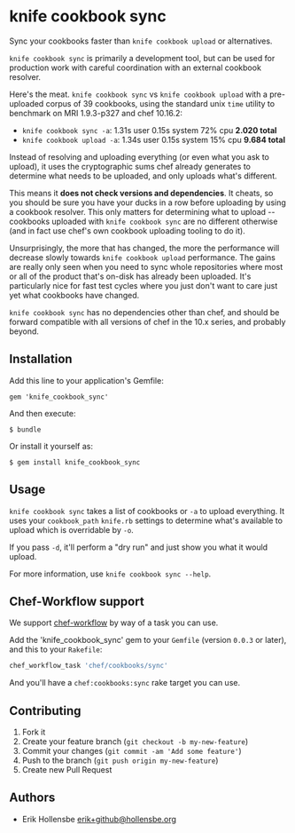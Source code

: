# knife cookbook sync

Sync your cookbooks faster than `knife cookbook upload` or alternatives.

`knife cookbook sync` is primarily a development tool, but can be used for
production work with careful coordination with an external cookbook resolver.

Here's the meat. `knife cookbook sync` vs `knife cookbook upload` with a
pre-uploaded corpus of 39 cookbooks, using the standard unix `time` utility to
benchmark on MRI 1.9.3-p327 and chef 10.16.2:

* `knife cookbook sync -a`: 1.31s user 0.15s system 72% cpu **2.020 total**
* `knife cookbook upload -a`: 1.34s user 0.15s system 15% cpu **9.684 total**

Instead of resolving and uploading everything (or even what you ask to upload),
it uses the cryptographic sums chef already generates to determine what needs
to be uploaded, and only uploads what's different.

This means it **does not check versions and dependencies**. It cheats, so you
should be sure you have your ducks in a row before uploading by using a
cookbook resolver. This only matters for determining what to upload -- cookbooks
uploaded with `knife cookbook sync` are no different otherwise (and in fact use
chef's own cookbook uploading tooling to do it).

Unsurprisingly, the more that has changed, the more the performance will
decrease slowly towards `knife cookbook upload` performance. The gains are
really only seen when you need to sync whole repositories where most or all of
the product that's on-disk has already been uploaded. It's particularly nice
for fast test cycles where you just don't want to care just yet what cookbooks
have changed.

`knife cookbook sync` has no dependencies other than chef, and should be
forward compatible with all versions of chef in the 10.x series, and probably
beyond.

## Installation

Add this line to your application's Gemfile:

    gem 'knife_cookbook_sync'

And then execute:

    $ bundle

Or install it yourself as:

    $ gem install knife_cookbook_sync

## Usage

`knife cookbook sync` takes a list of cookbooks or `-a` to upload everything.
It uses your `cookbook_path` `knife.rb` settings to determine what's available
to upload which is overridable by `-o`.

If you pass `-d`, it'll perform a "dry run" and just show you what it would
upload.

For more information, use `knife cookbook sync --help`.

## Chef-Workflow support

We support [chef-workflow](https://github.com/chef-workflow/chef-workflow) by
way of a task you can use.

Add the 'knife_cookbook_sync' gem to your `Gemfile` (version `0.0.3` or later),
and this to your `Rakefile`:

```ruby
chef_workflow_task 'chef/cookbooks/sync'
```

And you'll have a `chef:cookbooks:sync` rake target you can use.

## Contributing

1. Fork it
2. Create your feature branch (`git checkout -b my-new-feature`)
3. Commit your changes (`git commit -am 'Add some feature'`)
4. Push to the branch (`git push origin my-new-feature`)
5. Create new Pull Request

## Authors

* Erik Hollensbe <erik+github@hollensbe.org>
